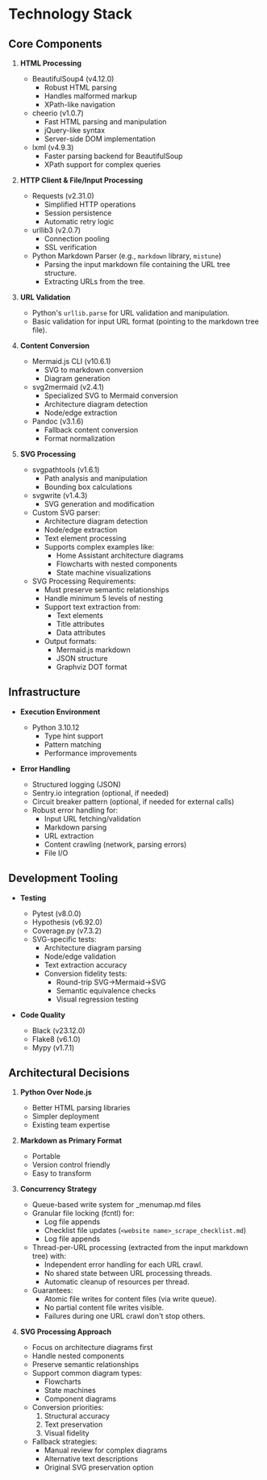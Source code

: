 # Technology Stack

## Core Components

1. **HTML Processing**

   - BeautifulSoup4 (v4.12.0)
     - Robust HTML parsing
     - Handles malformed markup
     - XPath-like navigation
   - cheerio (v1.0.7)
     - Fast HTML parsing and manipulation
     - jQuery-like syntax
     - Server-side DOM implementation
   - lxml (v4.9.3)
     - Faster parsing backend for BeautifulSoup
     - XPath support for complex queries

2. **HTTP Client & File/Input Processing**

   - Requests (v2.31.0)
     - Simplified HTTP operations
     - Session persistence
     - Automatic retry logic
   - urllib3 (v2.0.7)
     - Connection pooling
     - SSL verification
   - Python Markdown Parser (e.g., `markdown` library, `mistune`)
     - Parsing the input markdown file containing the URL tree structure.
     - Extracting URLs from the tree.

3. **URL Validation**

   - Python's `urllib.parse` for URL validation and manipulation.
   - Basic validation for input URL format (pointing to the markdown tree file).

4. **Content Conversion**

   - Mermaid.js CLI (v10.6.1)
     - SVG to markdown conversion
     - Diagram generation
   - svg2mermaid (v2.4.1)
     - Specialized SVG to Mermaid conversion
     - Architecture diagram detection
     - Node/edge extraction
   - Pandoc (v3.1.6)
     - Fallback content conversion
     - Format normalization

5. **SVG Processing**
   - svgpathtools (v1.6.1)
     - Path analysis and manipulation
     - Bounding box calculations
   - svgwrite (v1.4.3)
     - SVG generation and modification
   - Custom SVG parser:
     - Architecture diagram detection
     - Node/edge extraction
     - Text element processing
     - Supports complex examples like:
       - Home Assistant architecture diagrams
       - Flowcharts with nested components
       - State machine visualizations
   - SVG Processing Requirements:
     - Must preserve semantic relationships
     - Handle minimum 5 levels of nesting
     - Support text extraction from:
       - Text elements
       - Title attributes
       - Data attributes
     - Output formats:
       - Mermaid.js markdown
       - JSON structure
       - Graphviz DOT format

## Infrastructure

- **Execution Environment**

  - Python 3.10.12
    - Type hint support
    - Pattern matching
    - Performance improvements

- **Error Handling**
  - Structured logging (JSON)
  - Sentry.io integration (optional, if needed)
  - Circuit breaker pattern (optional, if needed for external calls)
  - Robust error handling for:
    - Input URL fetching/validation
    - Markdown parsing
    - URL extraction
    - Content crawling (network, parsing errors)
    - File I/O

## Development Tooling

- **Testing**

  - Pytest (v8.0.0)
  - Hypothesis (v6.92.0)
  - Coverage.py (v7.3.2)
  - SVG-specific tests:
    - Architecture diagram parsing
    - Node/edge validation
    - Text extraction accuracy
    - Conversion fidelity tests:
      - Round-trip SVG->Mermaid->SVG
      - Semantic equivalence checks
      - Visual regression testing

- **Code Quality**
  - Black (v23.12.0)
  - Flake8 (v6.1.0)
  - Mypy (v1.7.1)

## Architectural Decisions

1. **Python Over Node.js**

   - Better HTML parsing libraries
   - Simpler deployment
   - Existing team expertise

2. **Markdown as Primary Format**

   - Portable
   - Version control friendly
   - Easy to transform

3. **Concurrency Strategy**

   - Queue-based write system for \_menumap.md files
   - Granular file locking (fcntl) for:
     - Log file appends
     - Checklist file updates (`<website name>_scrape_checklist.md`)
     - Log file appends
   - Thread-per-URL processing (extracted from the input markdown tree) with:
     - Independent error handling for each URL crawl.
     - No shared state between URL processing threads.
     - Automatic cleanup of resources per thread.
   - Guarantees:
     - Atomic file writes for content files (via write queue).
     - No partial content file writes visible.
     - Failures during one URL crawl don't stop others.

4. **SVG Processing Approach**
   - Focus on architecture diagrams first
   - Handle nested components
   - Preserve semantic relationships
   - Support common diagram types:
     - Flowcharts
     - State machines
     - Component diagrams
   - Conversion priorities:
     1. Structural accuracy
     2. Text preservation
     3. Visual fidelity
   - Fallback strategies:
     - Manual review for complex diagrams
     - Alternative text descriptions
     - Original SVG preservation option
